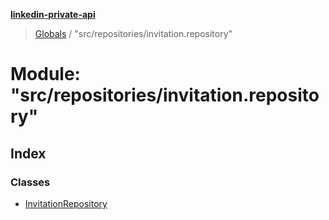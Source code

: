 **[linkedin-private-api](../README.md)**

> [Globals](../globals.md) / "src/repositories/invitation.repository"

# Module: "src/repositories/invitation.repository"

## Index

### Classes

* [InvitationRepository](../classes/_src_repositories_invitation_repository_.invitationrepository.md)
